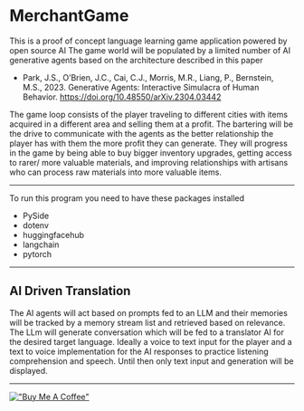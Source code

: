 # MerchantGame
This is a proof of concept language learning game application powered by open source AI
The game world will be populated by a limited number of AI generative agents based on the architecture described in this paper
- Park, J.S., O’Brien, J.C., Cai, C.J., Morris, M.R., Liang, P., Bernstein, M.S., 2023. Generative Agents: Interactive Simulacra of Human Behavior. https://doi.org/10.48550/arXiv.2304.03442

The game loop consists of the player traveling to different cities with items acquired in a different area and selling them at a profit. The bartering will be the drive to communicate with the agents as the better relationship the player has with them the more profit they can generate.
They will progress in the game by being able to buy bigger inventory upgrades, getting access to rarer/ more valuable materials, and improving relationships with artisans who can process raw materials into more valuable items.

---
To run this program you need to have these packages installed
- PySide
- dotenv
- huggingfacehub
- langchain
- pytorch
---
## AI Driven Translation
The AI agents will act based on prompts fed to an LLM and their memories will be tracked by a memory stream list and retrieved based on relevance.
The LLm will generate conversation which will be fed to a translator AI for the desired target language. Ideally a voice to text input for the player and a text to voice implementation for the AI responses to practice listening comprehension and speech. Until then only text input and generation will be displayed.

---
[!["Buy Me A Coffee"](https://www.buymeacoffee.com/assets/img/custom_images/orange_img.png)](https://www.buymeacoffee.com/BrainBow65)
